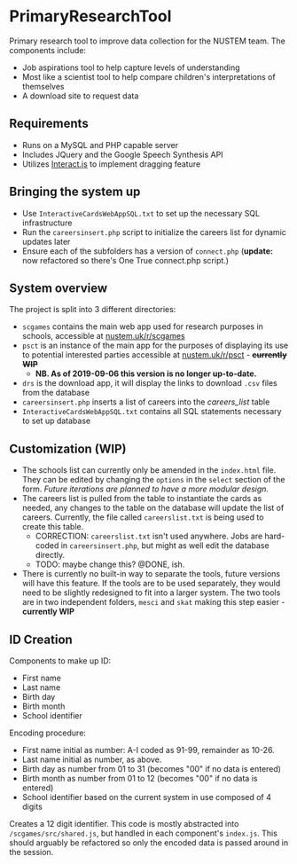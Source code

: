 # PrimaryResearchTool

Primary research tool to improve data collection for the NUSTEM team. The components include:

- Job aspirations tool to help capture levels of understanding
- Most like a scientist tool to help compare children's interpretations of themselves
- A download site to request data

## Requirements

- Runs on a MySQL and PHP capable server
- Includes JQuery and the Google Speech Synthesis API
- Utilizes [Interact.js](https://interactjs.io) to implement dragging feature

## Bringing the system up

- Use `InteractiveCardsWebAppSQL.txt` to set up the necessary SQL infrastructure
- Run the `careersinsert.php` script to initialize the careers list for dynamic updates later
- Ensure each of the subfolders has a version of `connect.php` (**update:** now refactored so there's One True connect.php script.)

## System overview

The project is split into 3 different directories:

- `scgames` contains the main web app used for research purposes in schools, accessible at [nustem.uk/r/scgames](https://nustem.uk/r/scgames/)
- `psct` is an instance of the main app for the purposes of displaying its use to potential interested parties accessible at [nustem.uk/r/psct](https://nustem.uk/r/psct/) - ~~**currently WIP**~~
  - **NB. As of 2019-09-06 this version is no longer up-to-date.**
- `drs` is the download app, it will display the links to download `.csv` files from the database
- `careersinsert.php` inserts a list of careers into the *careers_list* table
- `InteractiveCardsWebAppSQL.txt` contains all SQL statements necessary to set up database

## Customization (WIP)

- The schools list can currently only be amended in the `index.html` file. They can be edited by changing the `options` in the `select` section of the form. *Future iterations are planned to have a more modular design.*
- The careers list is pulled from the table to instantiate the cards as needed, any changes to the table on the database will update the list of careers. Currently, the file called `careerslist.txt` is being used to create this table.
    - CORRECTION: `careerslist.txt` isn't used anywhere. Jobs are hard-coded in `careersinsert.php`, but might as well edit the database directly.
    - TODO: maybe change this? @DONE, ish.
- There is currently no built-in way to separate the tools, future versions will have this feature. If the tools are to be used separately, they would need to be slightly redesigned to fit into a larger system. The two tools are in two independent folders, `mesci` and `skat` making this step easier - **currently WIP**

## ID Creation

Components to make up ID:

- First name
- Last name
- Birth day
- Birth month
- School identifier

Encoding procedure:

- First name initial as number: A-I coded as 91-99, remainder as 10-26.
- Last name initial as number, as above.
- Birth day as number from 01 to 31 (becomes "00" if no data is entered)
- Birth month as number from 01 to 12 (becomes "00" if no data is entered)
- School identifier based on the current system in use composed of 4 digits

Creates a 12 digit identifier. This code is mostly abstracted into `/scgames/src/shared.js`, but handled in each component's `index.js`. This should arguably be refactored so only the encoded data is passed around in the session.
